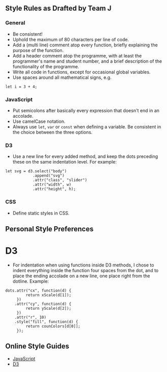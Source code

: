 ## Style Rules as Drafted by Team J

### General
*  Be consistent!
*  Uphold the maximum of 80 characters per line of code.
*  Add a (multi line) comment atop every function, briefly explaining the purpose of the function.
*  Add a header comment atop the programme, with at least the programmer's name and student number, and a brief description of the functionality of the programme.
*  Write all code in functions, except for occasional global variables.
*  Use spaces around all mathematical signs, e.g.
```
let i = 3 + 4;
```


### JavaScript
*  Put semicolons after basically every expression that doesn't end in an accolade.
*  Use camelCase notation.
*  Always use `let`, `var` or `const` when defining a variable. Be consistent in the choice between the three options.


### D3
*  Use a new line for every added method, and keep the dots preceding these on the same indentation level. For example:
```
let svg = d3.select("body")
            .append("svg")
            .attr("class", "slider")
            .attr("width", w)
            .attr("height", h);
```

### CSS
*  Define static styles in CSS.

## Personal Style Preferences

# D3
*  For indentation when using functions inside D3 methods, I chose to indent everything inside the function four spaces from the dot, and to place the ending accolade on a new line, one place right from the dotline. Example:
```
dots.attr("cx", function(d) {
         return xScale(d[1]);
     })
    .attr("cy", function(d) {
         return yScale(d[2]);
     })
    .attr("r", 10)
    .style("fill", function(d) {
         return counColors[d[0]];
     });
```

## Online Style Guides
* [JavaScript](https://github.com/airbnb/javascript)
* [D3](https://northlandia.wordpress.com/2014/10/23/ten-best-practices-for-coding-with-d3/)
